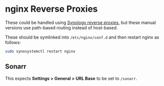# nginx Reverse Proxies

These could be handled using [Synology reverse proxies](https://kb.synology.com/en-ca/DSM/help/DSM/AdminCenter/system_login_portal_advanced?version=7), but these manual versions use path-based routing instead of host-based.

These should be symlinked into `/etc/nginx/conf.d` and then restart nginx as follows:

```bash
sudo synosystemctl restart nginx
```

## Sonarr

This expects **Settings > General > URL Base** to be set to `/sonarr`.
